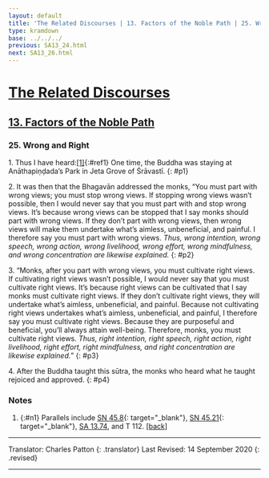 ```yaml
---
layout: default
title: 'The Related Discourses | 13. Factors of the Noble Path | 25. Wrong and Right'
type: kramdown
base: ../../../
previous: SA13_24.html
next: SA13_26.html
---
```


# [The Related Discourses](../index.html)
## [13. Factors of the Noble Path](index.html)
### 25. Wrong and Right

1\. Thus I have heard:[\[1\]](#n1){:#ref1} One time, the Buddha was staying at Anāthapiṇḍada’s Park in Jeta Grove of Śrāvastī.
{: #p1}

2\. It was then that the Bhagavān addressed the monks, “You must part with wrong views; you must stop wrong views. If stopping wrong views wasn’t possible, then I would never say that you must part with and stop wrong views. It’s because wrong views can be stopped that I say monks should part with wrong views. If they don’t part with wrong views, then wrong views will make them undertake what’s aimless, unbeneficial, and painful. I therefore say you must part with wrong views. *Thus, wrong intention, wrong speech, wrong action, wrong livelihood, wrong effort, wrong mindfulness, and wrong concentration are likewise explained.*
{: #p2}

3\. “Monks, after you part with wrong views, you must cultivate right views. If cultivating right views wasn’t possible, I would never say that you must cultivate right views. It’s because right views can be cultivated that I say monks must cultivate right views. If they don’t cultivate right views, they will undertake what’s aimless, unbeneficial, and painful. Because not cultivating right views undertakes what’s aimless, unbeneficial, and painful, I therefore say you must cultivate right views. Because they are purposeful and beneficial, you’ll always attain well-being. Therefore, monks, you must cultivate right views. *Thus, right intention, right speech, right action, right livelihood, right effort, right mindfulness, and right concentration are likewise explained.*”
{: #p3}

4\. After the Buddha taught this sūtra, the monks who heard what he taught rejoiced and approved.
{: #p4}

### Notes
1. {:#n1} Parallels include [SN 45.8](https://suttacentral.net/sn45.8){: target="_blank"}, [SN 45.21](https://suttacentral.net/sn45.21){: target="_blank"}, [SA 13.74](SA13_74.html), and T 112. [\[back\]](#ref1)

---

Translator: Charles Patton
{: .translator}
Last Revised: 14 September 2020
{: .revised}

---
